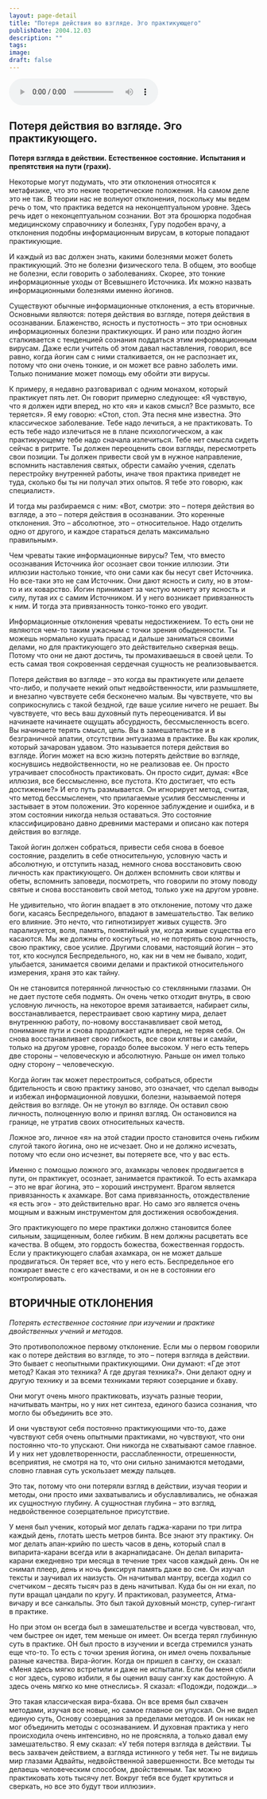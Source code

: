 ```yaml
---
layout: page-detail
title: "Потеря действия во взгляде. Эго практикующего"
publishDate: 2004.12.03
description: ""
tags:
image:
draft: false
---
```


<audio title="2004.12.03 - Потеря действия во взгляде. Эго практикующего.mp3" src="/upload/iblock/e76/e760ce3755a71d70cc1bb89a51a53592.mp3" controls=""></audio>

## **Потеря действия во взгляде. Эго практикующего.**  
**Потеря взгляда в действии.** **Естественное состояние.** **Испытания и препятствия на пути (грахи).** 

 Некоторые могут подумать, что эти отклонения относятся к метафизике, что это некие теоретические положения. На самом деле это не так. В теории нас не волнуют отклонения, поскольку мы ведем речь о том, что практика ведется на неконцептуальном уровне. Здесь речь идет о неконцептуальном сознании. Вот эта брошюрка подобная медицинскому справочнику и болезнях, Гуру подобен врачу, а отклонения подобны информационным вирусам, в которые попадают практикующие.

 И каждый из вас должен знать, какими болезнями может болеть практикующий. Это не болезни физического тела. В общем, это вообще не болезни, если говорить о заболеваниях. Скорее, это тонкие информационные уходы от Всевышнего Источника. Их можно назвать информационными болезнями именно йогинов.

 Существуют обычные информационные отклонения, а есть вторичные. Основными являются: потеря действия во взгляде, потеря действия в осознавании. Блаженство, ясность и пустотность – это три основных информационных болезни практикующих. И рано или поздно йогин сталкивается с тенденцией сознания поддаться этим информационным вирусам. Даже если учитель об этом давал наставления, говорил, все равно, когда йогин сам с ними сталкивается, он не распознает их, потому что они очень тонкие, и он может все равно заболеть ими. Только понимание может помощь ему обойти эти вирусы.

 К примеру, я недавно разговаривал с одним монахом, который практикует пять лет. Он говорит примерно следующее: «Я чувствую, что я должен идти вперед, но кто «я» и каков смысл? Все размыто, все теряется». Я ему говорю: «Стоп, стоп. Эта песня мне известна. Это классическое заболевание. Тебе надо лечиться, а не практиковать. То есть тебе надо излечиться не в плане психологическом, а как практикующему тебе надо сначала излечиться. Тебе нет смысла сидеть сейчас в ритрите. Ты должен переоценить свои взгляды, пересмотреть свои позиции. Ты должен привести свой ум в нужное направление, вспомнить наставления святых, обрести самайю учения, сделать перестройку внутренней работы, иначе твоя практика приведет не туда, сколько бы ты ни получал этих опытов. Я тебе это говорю, как специалист».

 И тогда мы разбираемся с ним: «Вот, смотри: это – потеря действия во взгляде, а это – потеря действия в осознавании. Это коренные отклонения. Это – абсолютное, это – относительное. Надо отделить одно от другого, и каждое стараться делать максимально правильным».

 Чем чреваты такие информационные вирусы? Тем, что вместо осознавания Источника йог осознает свои тонкие иллюзии. Эти иллюзии настолько тонкие, что они сами как бы несут свет Источника. Но все-таки это не сам Источник. Они дают ясность и силу, но в этом-то и их коварство. Йогин принимает за чистую монету эту ясность и силу, путая их с самим Источником. И у него возникает привязанность к ним. И тогда эта привязанность тонко-тонко его уводит.

 Информационные отклонения чреваты недостижением. То есть они не являются чем-то таким ужасным с точки зрения обыденности. Ты можешь нормально кушать прасад и дальше заниматься своими делами, но для практикующего это действительно скверная вещь. Потому что они не дают достичь, ты промахиваешься в своей цели. То есть самая твоя сокровенная сердечная сущность не реализовывается.

 Потеря действия во взгляде – это когда вы практикуете или делаете что-либо, и получаете некий опыт недвойственности, или размышляете, и внезапно чувствуете себя бесконечно малым. Вы чувствуете, что вы соприкоснулись с такой бездной, где ваше усилие ничего не решает. Вы чувствуете, что весь ваш духовный путь переоцениватся. И вы начинаете начинаете ощущать абсурдность, бессмысленность всего. Вы начинаете терять смысл, цель. Вы в замешательстве и в безграничной апатии, отсутствии энтузиазма в практике. Вы как кролик, который зачарован удавом. Это называется потеря действия во взгляде. Йогин может на всю жизнь потерять действие во взгляде, коснувшись недвойственности, но не реализовав ее. Он просто утрачивает способность практиковать. Он просто сидит, думая: «Все иллюзия, все бессмысленно, все пустота. Кто достигает, что есть достижение?» И его путь размывается. Он игнорирует метод, считая, что метод бессмысленен, что прилагаемые усилия бессмысленны и застывает в этом положении. Это коренное заблуждение и ошибка, и в этом состоянии никогда нельзя оставаться. Это состояние классифицировано давно древними мастерами и описано как потеря действия во взгляде.

 Такой йогин должен собраться, привести себя снова в боевое состояние, разделить в себе относительную, условную часть и абсолютную, и отступить назад, немного снова восстановить свою личность как практикующего. Он должен вспомнить свои клятвы и обеты, вспомнить заповеди, посмотреть, что говорили по этому поводу святые и снова восстановить свой метод, только уже на другом уровне.

 Не удивительно, что йогин впадает в это отклонение, потому что даже боги, касаясь Беспредельного, впадают в замешательство. Так велико его влияние. Это нечто, что гипнотизирует живых существ. Эго парализуется, воля, память, понятийный ум, когда живые существа его касаются. Мы же должны его коснуться, но не потерять свою личность, свою практику, свое усилие. Другими словами, настоящий йогин – это тот, кто коснулся Беспредельного, но, как ни в чем не бывало, ходит, улыбается, занимается своими делами и практикой относительного измерения, храня это как тайну.

 Он не становится потерянной личностью со стеклянными глазами. Он не дает пустоте себя подмять. Он очень четко отходит внутрь, в свою условную личность, на некоторое время затаивается, набирает силы, восстанавливается, перестраивает свою картину мира, делает внутреннюю работу, по-новому восстанавливает свой метод, понимание пути и снова продолжает идти вперед, не теряя себя. Он снова восстанавливает свою гибкость, все свои клятвы и самайи, только на другом уровне, гораздо более высоком. У него есть теперь две стороны – человеческую и абсолютную. Раньше он имел только одну сторону – человеческую.

 Когда йогин так может перестроиться, собраться, обрести бдительность и свою практику заново, это означает, что сделал выводы и избежал информационной ловушки, болезни, называемой потеря действия во взгляде. Он не утонул во взгляде. Он оставил свою личность, полноценную волю и принял взгляд. Он остановился на границе, не утратив своих относительных качеств.

 Ложное эго, личное «я» на этой стадии просто становится очень гибким слугой такого йогина, оно не исчезает. Оно и не должно исчезать, потому что если оно исчезнет, вы потеряете все, что у вас есть.

 Именно с помощью ложного эго, ахамкары человек продвигается в пути, он практикует, осознает, занимается практикой. То есть ахамкара – это не враг йогина, это – хороший инструмент. Врагом является привязанность к ахамкаре. Вот сама привязанность, отождествление «я есть эго» - это действительно враг. Но само эго является очень мощным и важным инструментом для достижения освобождения.

 Эго практикующего по мере практики должно становится более сильным, защищенным, более гибким. В нем должны расцветать все качества. В общем, это гордость божества, божественная гордость. Если у практикующего слабая ахамкара, он не может дальше продвигаться. Он теряет все, что у него есть. Беспредельное его пожирает вместе с его качествами, и он не в состоянии его контролировать.

## ВТОРИЧНЫЕ ОТКЛОНЕНИЯ 

_Потерять естественное состояние при изучении и практике двойственных учений и методов._ 

 Это противоположное первому отклонение. Если мы о первом говорили как о потере действия во взгляде, то это – потеря взгляда в действии. Это бывает с неопытными практикующими. Они думают: «Где этот метод? Какая это техника? А где другая техника?». Они делают одну и другую технику и за всеми техниками теряют созерцание и бхаву.

 Они могут очень много практиковать, изучать разные теории, начитывать мантры, но у них нет синтеза, единого базиса сознания, что могло бы объединить все это.

 И они чувствуют себя постоянно практикующими что-то, даже чувствуют себя очень опытными практиками, но чувствуют, что они постоянно что-то упускают. Они никогда не схватывают самое главное. И у них нет удовлетворенности, расслабленности, отрешенности, всеприятия, не смотря на то, что они сильно занимаются методами, словно главная суть ускользает между пальцев.

 Это так, потому что они потеряли взгляд в действии, изучая теории и методы, они просто ими захватывались и обуславливались, не обнажая их сущностную глубину. А сущностная глубина – это взгляд, недвойственное созерцательное присутствие.

 У меня был ученик, который мог делать гаджа-карани по три литра каждый день, глотать шесть метров бинта. Все знают эту практику. Он мог делать апан-крийю по шесть часов в день, который спал в випарита-карани всегда или в акарнапидасане. Он делал випарита-карани ежедневно три месяца в течение трех часов каждый день. Он не снимал плеер, день и ночь фиксируя память даже во сне. Он изучал тексты и заучивал их наизусть. Он начитывал мантру, всегда ходил со счетчиком – десять тысяч раз в день начитывал. Куда бы он ни ехал, по пути вращал цандали по кругу. И практиковал, разумеется, Атма-вичару и все санкальпы. Это был такой духовный монстр, супер-гигант в практике.

 Но при этом он всегда был в замешательстве и всегда чувствовал, что, чем быстрее он идет, тем меньше он имеет. Он всегда терял глубинную суть в практике. ОН был просто в изучении и всегда стремился узнать еще что-то. То есть с точки зрения йогина, он имел очень похвальные разные качества. Вира-йогин. Когда он пришел в сангху, он сказал: «Меня здесь мягко встретили и даже не испытали. Если бы меня сбили с ног здесь, сурово избили, я бы оценил вашу сангху как достойную. А здесь очень мягко ко мне отнеслись». Я сказал: «Подожди, подожди…»

 Это такая классическая вира-бхава. Он все время был схвачен методами, изучая все новые, но самое главное он упускал. Он не видел единую суть, Основу созерцания за пределами методов. И он никак не мог объединить методы с осознаванием. И духовная практика у него происходила очень интенсивно, но не проясняла, а только давал ему замешательство. Я ему сказал: «У тебя потеря взгляда в действии. Ты весь захвачен действием, а взгляда истинного у тебя нет. Ты не видишь мир глазами Адвайты, недвойственной завершенности. Все методы ты делаешь человеческим способом, двойственным. Так можно практиковать хоть тысячу лет. Вокруг тебя все будет крутиться и сверкать, но все это будут твои иллюзии».
  
  

